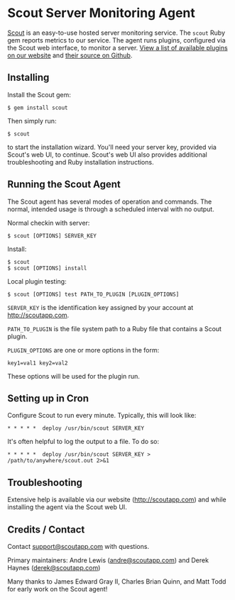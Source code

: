 # Scout Server Monitoring Agent

[Scout](https://scoutapp.com) is an easy-to-use hosted server monitoring service. The `scout` Ruby gem reports metrics to our service. The agent runs plugins, configured via the Scout web interface, to monitor a server. [View a list of available plugins on our website](https://scoutapp.com/plugin_urls) and [their source on Github](http://github.com/scoutapp/scout-plugins). 

## Installing

Install the Scout gem:

    $ gem install scout

Then simply run:

    $ scout

to start the installation wizard. You'll need your server key, provided via Scout's web UI, to continue. Scout's web UI also provides additional troubleshooting and Ruby installation instructions.

## Running the Scout Agent

The Scout agent has several modes of operation and commands.  The normal, intended usage is through a scheduled interval with no output.

Normal checkin with server:

    $ scout [OPTIONS] SERVER_KEY

Install:

    $ scout
    $ scout [OPTIONS] install

Local plugin testing:

    $ scout [OPTIONS] test PATH_TO_PLUGIN [PLUGIN_OPTIONS]


`SERVER_KEY` is the identification key assigned by your account at http://scoutapp.com.

`PATH_TO_PLUGIN` is the file system path to a Ruby file that contains a Scout plugin.

`PLUGIN_OPTIONS` are one or more options in the form:

    key1=val1 key2=val2
    
These options will be used for the plugin run.

## Setting up in Cron

Configure Scout to run every minute. Typically, this will look like:

    * * * * *  deploy /usr/bin/scout SERVER_KEY

It's often helpful to log the output to a file. To do so:

    * * * * *  deploy /usr/bin/scout SERVER_KEY > /path/to/anywhere/scout.out 2>&1
    
## Troubleshooting

Extensive help is available via our website (http://scoutapp.com) and while installing the agent via the Scout web UI.

## Credits / Contact

Contact support@scoutapp.com with questions.

Primary maintainers: Andre Lewis (andre@scoutapp.com) and Derek Haynes (derek@scoutapp.com)

Many thanks to James Edward Gray II, Charles Brian Quinn, and Matt Todd for early work on the Scout agent!
